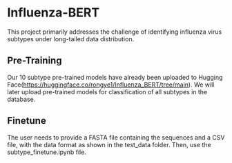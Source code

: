 # Influenza-BERT

This project primarily addresses the challenge of identifying influenza virus subtypes under long-tailed data distribution.

## Pre-Training
Our 10 subtype pre-trained models have already been uploaded to Hugging Face(https://huggingface.co/rongye1/Influenza_BERT/tree/main). We will later upload pre-trained models for classification of all subtypes in the database.

## Finetune
The user needs to provide a FASTA file containing the sequences and a CSV file, with the data format as shown in the test_data folder. Then, use the subtype_finetune.ipynb file.
